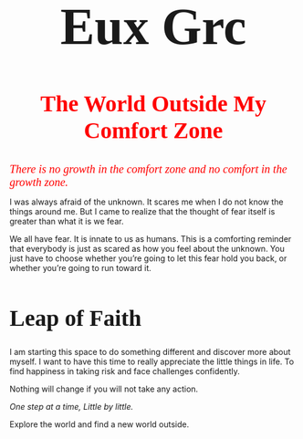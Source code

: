 <html>
<body>
  
<style>
body {
  background-image: url(https://i.pinimg.com/originals/d3/04/36/d304365dac46dbf328fc741dd1911f21.jpg);
  background-repeat: no-repeat;
  background-attachment: fixed;  
  background-size: cover;
}
</style>

<h1 style="font-size:90px;font-family:Brush Script MT;text-align:center">Eux Grc</h1>

<h2 style="font-family:Candara;font-size:40px;color:red;text-align:center">The World Outside My Comfort Zone</h2> 

<em style="font-family:Candara;font-size:20px;color:red;text-align:center;">There is no growth in the comfort zone and no comfort in the growth zone.</em>

<p>I was always afraid of the unknown. It scares me when I do not know the things around me. But I came to realize that the thought of fear itself is greater than what it is we fear.</p>

<p>We all have fear. It is innate to us as humans. This is a comforting reminder that everybody is just as scared as how you feel about the unknown. You just have to choose whether you’re going to let this fear hold you back, or whether you’re going to run toward it.</p>

<h1 style="font-size:40px;font-family:Quiska">Leap of Faith</h1>

<p>I am starting this space to do something different and discover more about myself. I want to have this time to really appreciate the little things in life. To find happiness in taking risk and face challenges confidently.</p> 

<p>Nothing will change if you will not take any action.</p>
<em>One step at a time, Little by little.</em>
<p>Explore the world and find a new world outside.</p>
